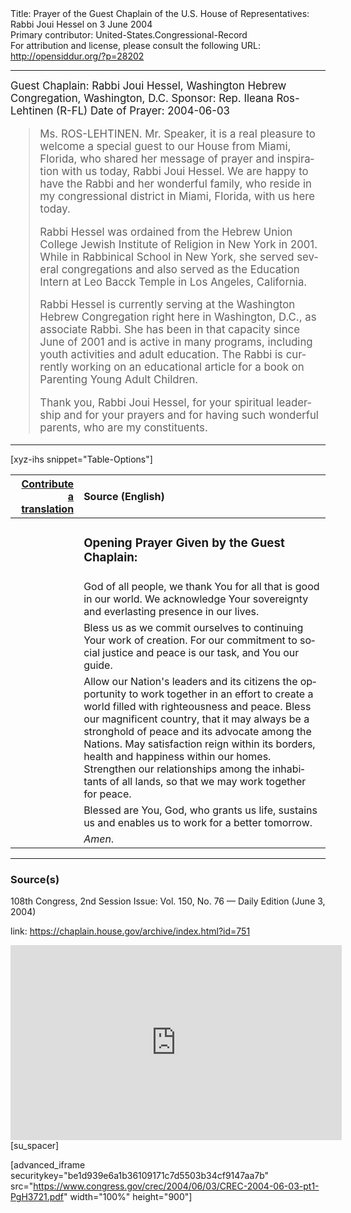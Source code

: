 <html>
<head></head>
<body>
Title: Prayer of the Guest Chaplain of the U.S. House of Representatives: Rabbi Joui Hessel on 3 June 2004<br />
Primary contributor: United-States.Congressional-Record<br />
For attribution and license, please consult the following URL: <a href="http://opensiddur.org/?p=28202">http://opensiddur.org/?p=28202</a>
<p />
<hr />

<div class="english" lang="en" style="font-size:1.2em;">
Guest Chaplain: Rabbi Joui Hessel, Washington Hebrew Congregation, Washington, D.C.
Sponsor: Rep. Ileana Ros-Lehtinen (R-FL)
Date of Prayer: 2004-06-03

<blockquote>
Ms. ROS-LEHTINEN. Mr. Speaker, it is a real pleasure to welcome a special guest to our House from Miami, Florida, who shared her message of prayer and inspiration with us today, Rabbi Joui Hessel. We are happy to have the Rabbi and her wonderful family, who reside in my congressional district in Miami, Florida, with us here today.

Rabbi Hessel was ordained from the Hebrew Union College Jewish Institute of Religion in New York in 2001. While in Rabbinical School in New York, she served several congregations and also served as the Education Intern at Leo Bacck Temple in Los Angeles, California.

Rabbi Hessel is currently serving at the Washington Hebrew Congregation right here in Washington, D.C., as associate Rabbi. She has been in that capacity since June of 2001 and is active in many programs, including youth activities and adult education. The Rabbi is currently working on an educational article for a book on Parenting Young Adult Children.

Thank you, Rabbi Joui Hessel, for your spiritual leadership and for your prayers and for having such wonderful parents, who are my constituents.
</blockquote>
</div>

<hr />

[xyz-ihs snippet="Table-Options"]<table style="margin-left: auto; margin-right: auto;" class="draggable">
<thead><tr><th id="x" style="text-align: right;"><a href="/translate/" target="_blank" rel="noopener">Contribute a translation</a></th><th style="text-align: left;">Source (English)</th></tr></thead>
<tbody>
<tr><td style="vertical-align:top;">
<div class="liturgy" lang="he">

</span></div></td>
 
<td style="vertical-align:top;">
<div class="english" lang="en">
<h3>Opening Prayer Given by the Guest Chaplain:</h3>
</div></td></tr>

<tr><td style="vertical-align:top;">
<div class="liturgy" lang="he">

</span></div></td>
 
<td style="vertical-align:top;">
<div class="english" lang="en">
God of all people, 
we thank You 
for all that is good 
in our world. 
We acknowledge 
Your sovereignty 
and everlasting presence 
in our lives. 
</div></td></tr>


<tr><td style="vertical-align:top;">
<div class="liturgy" lang="he">

</span></div></td>
 
<td style="vertical-align:top;">
<div class="english" lang="en">
Bless us 
as we commit ourselves 
to continuing Your work 
of creation. 
For our commitment 
to social justice 
and peace 
is our task, 
and You our guide.
</div></td></tr>


<tr><td style="vertical-align:top;">
<div class="liturgy" lang="he">

</span></div></td>
 
<td style="vertical-align:top;">
<div class="english" lang="en">
Allow our Nation's leaders and its citizens 
the opportunity to work together 
in an effort to create a world 
filled with righteousness 
and peace. 
Bless our magnificent country, 
that it may always be 
a stronghold of peace 
and its advocate among the Nations. 
May satisfaction reign within its borders, 
health and happiness within our homes. 
Strengthen our relationships 
among the inhabitants of all lands, 
so that we may work together 
for peace.
</div></td></tr>


<tr><td style="vertical-align:top;">
<div class="liturgy" lang="he">

</span></div></td>
 
<td style="vertical-align:top;">
<div class="english" lang="en">
Blessed are You, God, 
who grants us life, 
sustains us 
and enables us 
to work for a better tomorrow.
</div></td></tr>


<tr><td style="vertical-align:top;">
<div class="liturgy" lang="he">

</span></div></td>
 
<td style="vertical-align:top;">
<div class="english" lang="en">
<em>Amen</em>.
</div></td></tr>
</tbody></table>

<hr />

<h3>Source(s)</h3>

108th Congress, 2nd Session
Issue: Vol. 150, No. 76 — Daily Edition (June 3, 2004)

link: <a href="https://chaplain.house.gov/archive/index.html?id=751">https://chaplain.house.gov/archive/index.html?id=751</a>

<iframe width=530 height=312 src='https://www.c-span.org/video/standalone/?c4507338/user-clip-rabbi-joui-hessel-washington-hebrew-congregation-washington-dc' allowfullscreen='allowfullscreen' frameborder=0></iframe>[su_spacer]

[advanced_iframe securitykey="be1d939e6a1b36109171c7d5503b34cf9147aa7b" src="https://www.congress.gov/crec/2004/06/03/CREC-2004-06-03-pt1-PgH3721.pdf" width="100%" height="900"]
</body>
</html>